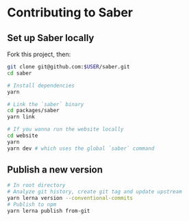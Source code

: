 # Contributing to Saber

## Set up Saber locally

Fork this project, then:

```bash
git clone git@github.com:$USER/saber.git
cd saber

# Install dependencies
yarn

# Link the `saber` binary
cd packages/saber
yarn link

# If you wanna run the website locally
cd website
yarn
yarn dev # which uses the global `saber` command
```

## Publish a new version

```bash
# In root directory
# Analyze git history, create git tag and update upstream
yarn lerna version --conventional-commits
# Publish to npm
yarn lerna publish from-git
```
